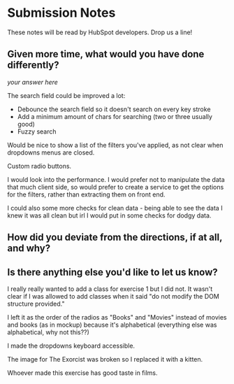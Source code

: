 # Submission Notes

These notes will be read by HubSpot developers. Drop us a line!

## Given more time, what would you have done differently?

_your answer here_

The search field could be improved a lot:

- Debounce the search field so it doesn't search on every key stroke
- Add a minimum amount of chars for searching (two or three usually good)
- Fuzzy search

Would be nice to show a list of the filters you've applied, as not clear when dropdowns menus are closed.

Custom radio buttons.

I would look into the performance. I would prefer not to manipulate the data that much client side, so would prefer to create a service to get the options for the filters, rather than extracting them on front end.

I could also some more checks for clean data - being able to see the data I knew it was all clean but irl I would put in some checks for dodgy data.

## How did you deviate from the directions, if at all, and why?



## Is there anything else you'd like to let us know?

I really really wanted to add a class for exercise 1 but I did not.
It wasn't clear if I was allowed to add classes when it said "do not modify the DOM structure provided."

I left it as the order of the radios as "Books" and "Movies" instead of movies and books (as in mockup) because it's alphabetical (everything else was alphabetical, why not this??)

I made the dropdowns keyboard accessible.

The image for The Exorcist was broken so I replaced it with a kitten.

Whoever made this exercise has good taste in films.
